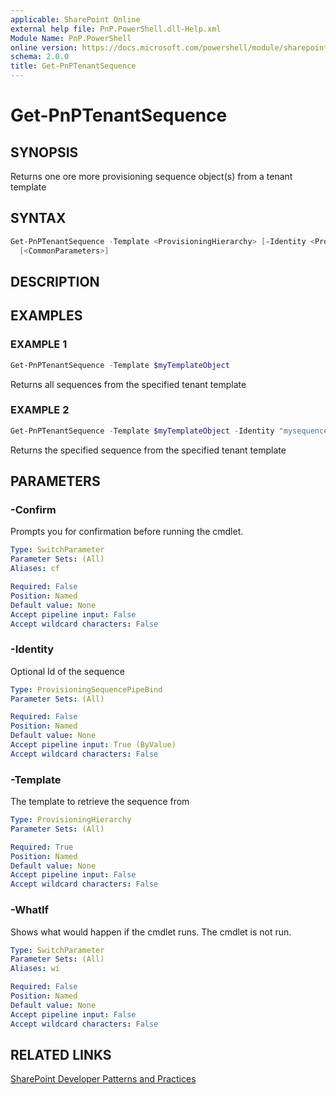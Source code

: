 ```yaml
---
applicable: SharePoint Online
external help file: PnP.PowerShell.dll-Help.xml
Module Name: PnP.PowerShell
online version: https://docs.microsoft.com/powershell/module/sharepoint-pnp/get-pnptenantsequence
schema: 2.0.0
title: Get-PnPTenantSequence
---
```


# Get-PnPTenantSequence

## SYNOPSIS
Returns one ore more provisioning sequence object(s) from a tenant template

## SYNTAX

```powershell
Get-PnPTenantSequence -Template <ProvisioningHierarchy> [-Identity <ProvisioningSequencePipeBind>] 
  [<CommonParameters>]
```

## DESCRIPTION

## EXAMPLES

### EXAMPLE 1
```powershell
Get-PnPTenantSequence -Template $myTemplateObject
```

Returns all sequences from the specified tenant template

### EXAMPLE 2
```powershell
Get-PnPTenantSequence -Template $myTemplateObject -Identity "mysequence"
```

Returns the specified sequence from the specified tenant template

## PARAMETERS

### -Confirm
Prompts you for confirmation before running the cmdlet.

```yaml
Type: SwitchParameter
Parameter Sets: (All)
Aliases: cf

Required: False
Position: Named
Default value: None
Accept pipeline input: False
Accept wildcard characters: False
```

### -Identity
Optional Id of the sequence

```yaml
Type: ProvisioningSequencePipeBind
Parameter Sets: (All)

Required: False
Position: Named
Default value: None
Accept pipeline input: True (ByValue)
Accept wildcard characters: False
```

### -Template
The template to retrieve the sequence from

```yaml
Type: ProvisioningHierarchy
Parameter Sets: (All)

Required: True
Position: Named
Default value: None
Accept pipeline input: False
Accept wildcard characters: False
```

### -WhatIf
Shows what would happen if the cmdlet runs. The cmdlet is not run.

```yaml
Type: SwitchParameter
Parameter Sets: (All)
Aliases: wi

Required: False
Position: Named
Default value: None
Accept pipeline input: False
Accept wildcard characters: False
```

## RELATED LINKS

[SharePoint Developer Patterns and Practices](https://aka.ms/sppnp)